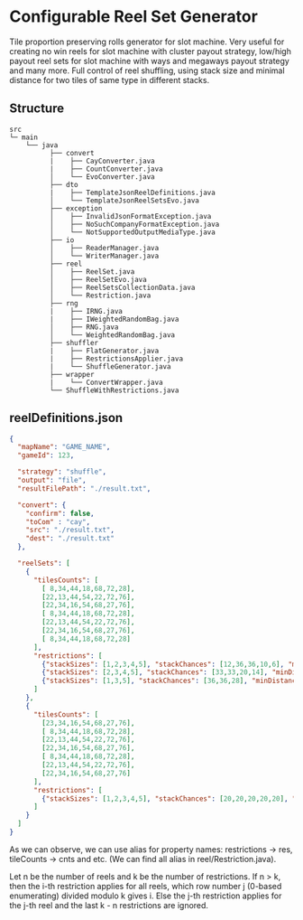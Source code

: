 # Configurable Reel Set Generator
Tile proportion preserving rolls generator for slot machine. Very useful for creating no win reels for slot machine with cluster payout strategy, low/high payout reel sets for slot machine with ways and megaways payout strategy and many more.
Full control of reel shuffling, using stack size and minimal distance for two tiles of same type in different stacks.

## Structure
```
src
└─ main
    └── java
          ├── convert 
          |    ├── CayConverter.java
          |    ├── CountConverter.java
          │    └── EvoConverter.java
          ├── dto 
          |    ├── TemplateJsonReelDefinitions.java
          │    └── TemplateJsonReelSetsEvo.java
          ├── exception 
          │    ├── InvalidJsonFormatException.java
          │    ├── NoSuchCompanyFormatException.java
          │    └── NotSupportedOutputMediaType.java
          ├── io
          │    ├── ReaderManager.java
          │    └── WriterManager.java
          ├── reel 
          │    ├── ReelSet.java
          │    ├── ReelSetEvo.java
          │    ├── ReelSetsCollectionData.java
          │    └── Restriction.java
          ├── rng 
          |    ├── IRNG.java
          |    ├── IWeightedRandomBag.java
          │    ├── RNG.java
          │    └── WeightedRandomBag.java
          ├── shuffler 
          |    ├── FlatGenerator.java
          |    ├── RestrictionsApplier.java
          |    └── ShuffleGenerator.java
          ├── wrapper 
          |    └── ConvertWrapper.java
          └── ShuffleWithRestrictions.java
```

## reelDefinitions.json

```json
{
  "mapName": "GAME_NAME",
  "gameId": 123,

  "strategy": "shuffle",
  "output": "file",
  "resultFilePath": "./result.txt",

  "convert": {
    "confirm": false,
    "toCom" : "cay",
    "src": "./result.txt",
    "dest": "./result.txt"
  },

  "reelSets": [
    {
      "tilesCounts": [
        [ 8,34,44,18,68,72,28],
        [22,13,44,54,22,72,76],
        [22,34,16,54,68,27,76],
        [ 8,34,44,18,68,72,28],
        [22,13,44,54,22,72,76],
        [22,34,16,54,68,27,76],
        [ 8,34,44,18,68,72,28]
      ],
      "restrictions": [
        {"stackSizes": [1,2,3,4,5], "stackChances": [12,36,36,10,6], "minDistance": 1}
        {"stackSizes": [2,3,4,5], "stackChances": [33,33,20,14], "minDistance": 2}
        {"stackSizes": [1,3,5], "stackChances": [36,36,28], "minDistance": 3}
      ]
    },
    {
      "tilesCounts": [
        [23,34,16,54,68,27,76],
        [ 8,34,44,18,68,72,28],
        [22,13,44,54,22,72,76],
        [22,34,16,54,68,27,76],
        [ 8,34,44,18,68,72,28],
        [22,13,44,54,22,72,76],
        [22,34,16,54,68,27,76]
      ],
      "restrictions": [
        {"stackSizes": [1,2,3,4,5], "stackChances": [20,20,20,20,20], "minDistance": 1}
      ]
    }
  ]
}

```
As we can observe, we can use alias for property names: restrictions -> res, tileCounts -> cnts and etc. (We can find all alias in reel/Restriction.java).

Let n be the number of reels and k be the number of restrictions.
If n > k, then the i-th restriction applies for all reels, which row number j (0-based enumerating) divided modulo k gives i.
Else the j-th restriction applies for the j-th reel and the last k - n restrictions are ignored.
